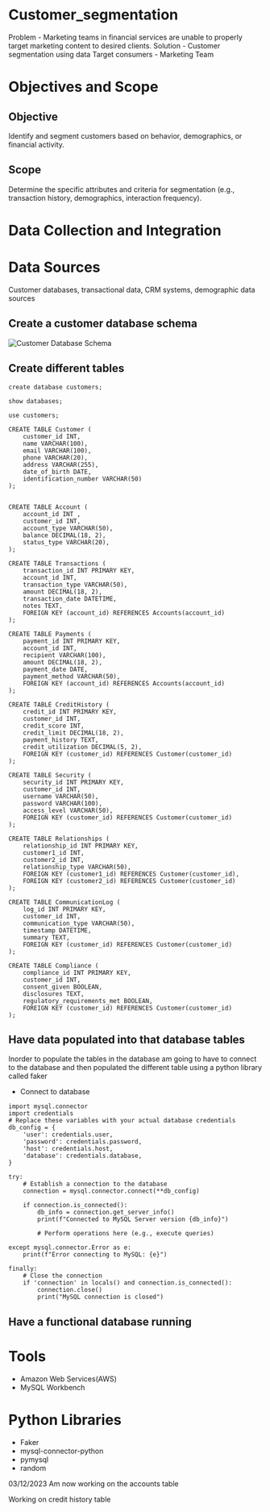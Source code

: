 #  Customer_segmentation
Problem - Marketing teams in financial services are unable to properly target marketing content to desired clients.
Solution - Customer segmentation using data 
Target consumers - Marketing Team

#  Objectives and Scope
## Objective
Identify and segment customers based on behavior, demographics, or financial activity.

## Scope
Determine the specific attributes and criteria for segmentation (e.g., transaction history, demographics, interaction frequency).

# Data Collection and Integration
# Data Sources
Customer databases, transactional data, CRM systems, demographic data sources

## Create a customer database schema 

![Customer Database Schema](customer_segmentation\data_engineering\images\customer_database_schema_version_1.png)

## Create different tables 
```
create database customers;

show databases;

use customers;

CREATE TABLE Customer (
    customer_id INT,
    name VARCHAR(100),
    email VARCHAR(100),
    phone VARCHAR(20),
    address VARCHAR(255),
    date_of_birth DATE,
    identification_number VARCHAR(50)
);


CREATE TABLE Account (
    account_id INT ,
    customer_id INT,
    account_type VARCHAR(50),
    balance DECIMAL(18, 2),
    status_type VARCHAR(20),
);

CREATE TABLE Transactions (
    transaction_id INT PRIMARY KEY,
    account_id INT,
    transaction_type VARCHAR(50),
    amount DECIMAL(18, 2),
    transaction_date DATETIME,
    notes TEXT,
    FOREIGN KEY (account_id) REFERENCES Accounts(account_id)
);

CREATE TABLE Payments (
    payment_id INT PRIMARY KEY,
    account_id INT,
    recipient VARCHAR(100),
    amount DECIMAL(18, 2),
    payment_date DATE,
    payment_method VARCHAR(50),
    FOREIGN KEY (account_id) REFERENCES Accounts(account_id)
);

CREATE TABLE CreditHistory (
    credit_id INT PRIMARY KEY,
    customer_id INT,
    credit_score INT,
    credit_limit DECIMAL(18, 2),
    payment_history TEXT,
    credit_utilization DECIMAL(5, 2),
    FOREIGN KEY (customer_id) REFERENCES Customer(customer_id)
);

CREATE TABLE Security (
    security_id INT PRIMARY KEY,
    customer_id INT,
    username VARCHAR(50),
    password VARCHAR(100),
    access_level VARCHAR(50),
    FOREIGN KEY (customer_id) REFERENCES Customer(customer_id)
);

CREATE TABLE Relationships (
    relationship_id INT PRIMARY KEY,
    customer1_id INT,
    customer2_id INT,
    relationship_type VARCHAR(50),
    FOREIGN KEY (customer1_id) REFERENCES Customer(customer_id),
    FOREIGN KEY (customer2_id) REFERENCES Customer(customer_id)
);

CREATE TABLE CommunicationLog (
    log_id INT PRIMARY KEY,
    customer_id INT,
    communication_type VARCHAR(50),
    timestamp DATETIME,
    summary TEXT,
    FOREIGN KEY (customer_id) REFERENCES Customer(customer_id)
);

CREATE TABLE Compliance (
    compliance_id INT PRIMARY KEY,
    customer_id INT,
    consent_given BOOLEAN,
    disclosures TEXT,
    regulatory_requirements_met BOOLEAN,
    FOREIGN KEY (customer_id) REFERENCES Customer(customer_id)
);
```
## Have data populated into that database tables
Inorder to populate the tables in the database am going to have to connect to the database and then populated the different table using a python library called faker

- Connect to database
```
import mysql.connector
import credentials
# Replace these variables with your actual database credentials
db_config = {
    'user': credentials.user,
    'password': credentials.password,
    'host': credentials.host,
    'database': credentials.database,
}

try:
    # Establish a connection to the database
    connection = mysql.connector.connect(**db_config)

    if connection.is_connected():
        db_info = connection.get_server_info()
        print(f"Connected to MySQL Server version {db_info}")

        # Perform operations here (e.g., execute queries)

except mysql.connector.Error as e:
    print(f"Error connecting to MySQL: {e}")

finally:
    # Close the connection
    if 'connection' in locals() and connection.is_connected():
        connection.close()
        print("MySQL connection is closed")
```


## Have a functional database running



# Tools
-   Amazon Web Services(AWS)
-   MySQL Workbench

# Python Libraries
-   Faker
-   mysql-connector-python
-   pymysql
-   random


03/12/2023
Am now working on the accounts table

Working on credit history table